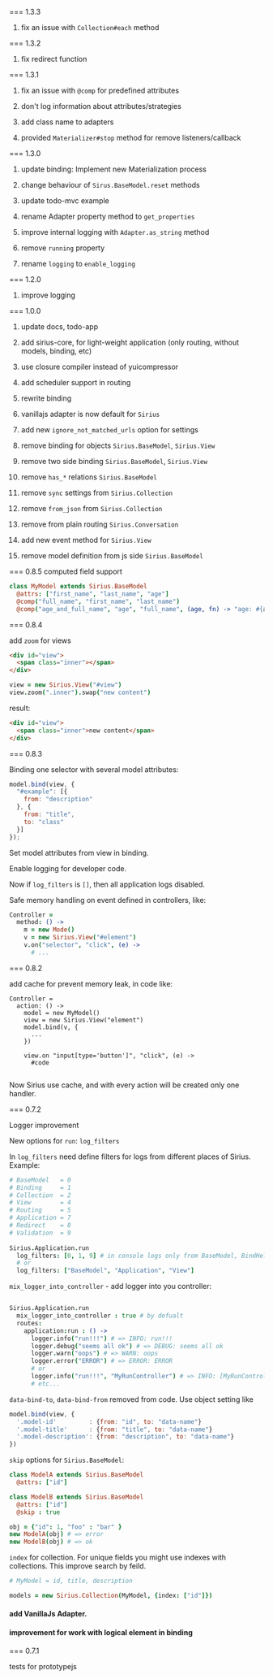 === 1.3.3

1. fix an issue with `Collection#each` method


=== 1.3.2

1. fix redirect function


=== 1.3.1
1. fix an issue with `@comp` for predefined attributes

2. don't log information about attributes/strategies

3. add class name to adapters

4. provided `Materializer#stop` method for remove listeners/callback 

=== 1.3.0

1. update binding: Implement new Materialization process

2. change behaviour of `Sirus.BaseModel.reset` methods

3. update todo-mvc example

4. rename Adapter property method to `get_properties`

5. improve internal logging with `Adapter.as_string` method

6. remove `running` property

7. rename `logging` to `enable_logging`


=== 1.2.0

1. improve logging

=== 1.0.0

1. update docs, todo-app

2. add sirius-core, for light-weight application (only routing, without models, binding, etc)

3. use closure compiler instead of yuicompressor

4. add scheduler support in routing

5. rewrite binding

6. vanillajs adapter is now default for `Sirius`
 
7. add new `ignore_not_matched_urls` option for settings
  
8. remove binding for objects `Sirius.BaseModel`, `Sirius.View`

9. remove two side binding `Sirius.BaseModel`, `Sirius.View`

10. remove `has_*` relations `Sirius.BaseModel`
 
11. remove `sync` settings from `Sirius.Collection`
 
12. remove `from_json` from `Sirius.Collection`
 
13. remove from plain routing `Sirius.Conversation`
 
14. add new event method for `Sirius.View` 
 
15. remove model definition from js side `Sirius.BaseModel` 

=== 0.8.5 computed field support

```coffee
class MyModel extends Sirius.BaseModel
  @attrs: ["first_name", "last_name", "age"]
  @comp("full_name", "first_name", "last_name")
  @comp("age_and_full_name", "age", "full_name", (age, fn) -> "age: #{age}, #{fn}")  
```

=== 0.8.4 

add `zoom` for views

```html
<div id="view">
  <span class="inner"></span>
</div>
```

```coffee
view = new Sirius.View("#view")
view.zoom(".inner").swap("new content")
```

result:

```html
<div id="view">
  <span class="inner">new content</span>
</div>
```

=== 0.8.3

Binding one selector with several model attributes:

```javascript
model.bind(view, { 
  "#example": [{
    from: "description"
  }, {
    from: "title",
    to: "class"
  }]
});
```

Set model attributes from view in binding.

Enable logging for developer code.

Now if `log_filters` is `[]`, then all application logs disabled.

Safe memory handling on event defined in controllers, like:

```coffee
Controller = 
  method: () ->
    m = new Mode()
    v = new Sirius.View("#element")
    v.on("selector", "click", (e) -> 
      # ...
```



=== 0.8.2

add cache for prevent memory leak, in code like:

```
Controller =
  action: () ->
    model = new MyModel()
    view = new Sirius.View("element")
    model.bind(v, {
      ...
    })
    
    view.on "input[type='button']", "click", (e) ->
      #code
    
```

Now Sirius use cache, and with every action will be created only one handler.


=== 0.7.2 

Logger improvement

New options for `run`: `log_filters`

In `log_filters` need define filters for logs from different places of Sirius. Example:

```coffee
# BaseModel   = 0
# Binding     = 1
# Collection  = 2
# View        = 4
# Routing     = 5
# Application = 7
# Redirect    = 8
# Validation  = 9
 
Sirius.Application.run
  log_filters: [0, 1, 9] # in console logs only from BaseModel, BindHelper, and Validators
  # or 
  log_filters: ["BaseModel", "Application", "View"]
```

`mix_logger_into_controller` - add logger into you controller:

```coffee

Sirius.Application.run
  mix_logger_into_controller : true # by defualt
  routes: 
    application:run : () ->
      logger.info("run!!!") # => INFO: run!!!
      logger.debug("seems all ok") # => DEBUG: seems all ok
      logger.warn("oops") # => WARN: oops
      logger.error("ERROR") # => ERROR: ERROR
      # or 
      logger.info("run!!!", "MyRunController") # => INFO: [MyRunController] run!!!
      # etc...

```

`data-bind-to`, `data-bind-from` removed from code. Use object setting like

```js
model.bind(view, {
  '.model-id'         : {from: "id", to: "data-name"}
  '.model-title'      : {from: "title", to: "data-name"}
  '.model-description': {from: "description", to: "data-name"}
})

```

`skip` options for `Sirius.BaseModel`:

```coffee
class ModelA extends Sirius.BaseModel
  @attrs: ["id"]

class ModelB extends Sirius.BaseModel
  @attrs: ["id"]
  @skip : true

obj = {"id": 1, "foo" : "bar" }
new ModelA(obj) # => error
new ModelB(obj) # => ok

```

`index` for collection. For unique fields you might use indexes with collections.
This improve search by feild.

```coffee
# MyModel = id, title, description

models = new Sirius.Collection(MyModel, {index: ["id"]})

```

#### add VanillaJs Adapter.

#### improvement for work with logical element in binding


=== 0.7.1 

tests for prototypejs










